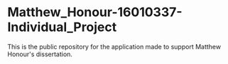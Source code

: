 # Matthew_Honour-16010337-Individual_Project
This is the public repository for the application made to support Matthew Honour's dissertation.

